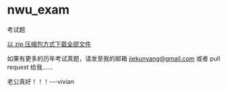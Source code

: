 nwu_exam
========

考试题

[以 zip 压缩包方式下载全部文件](https://codeload.github.com/JackonYang/nwu_exam/zip/master)

如果有更多的历年考试真题，请发至我的邮箱 jiekunyang@gmail.com
或者 pull request 给我……

老公真好！！！---vivian
